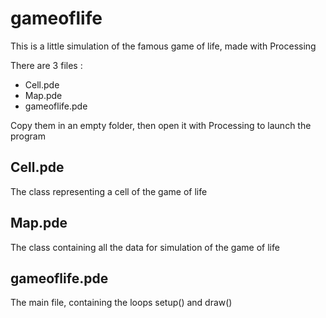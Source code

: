 # gameoflife

This is a little simulation of the famous game of life, made with Processing

There are 3 files :
- Cell.pde
- Map.pde
- gameoflife.pde

Copy them in an empty folder, then open it with Processing to launch the program

## Cell.pde
The class representing a cell of the game of life

## Map.pde
The class containing all the data for simulation of the game of life

## gameoflife.pde
The main file, containing the loops setup() and draw()

